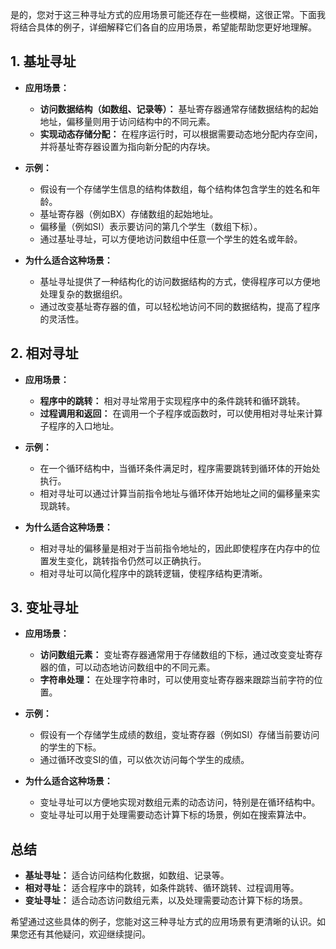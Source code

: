 是的，您对于这三种寻址方式的应用场景可能还存在一些模糊，这很正常。下面我将结合具体的例子，详细解释它们各自的应用场景，希望能帮助您更好地理解。

## 1. 基址寻址

- **应用场景：**
    
    - **访问数据结构（如数组、记录等）：** 基址寄存器通常存储数据结构的起始地址，偏移量则用于访问结构中的不同元素。
    - **实现动态存储分配：** 在程序运行时，可以根据需要动态地分配内存空间，并将基址寄存器设置为指向新分配的内存块。
- **示例：**
    
    - 假设有一个存储学生信息的结构体数组，每个结构体包含学生的姓名和年龄。
    - 基址寄存器（例如BX）存储数组的起始地址。
    - 偏移量（例如SI）表示要访问的第几个学生（数组下标）。
    - 通过基址寻址，可以方便地访问数组中任意一个学生的姓名或年龄。
- **为什么适合这种场景：**
    
    - 基址寻址提供了一种结构化的访问数据结构的方式，使得程序可以方便地处理复杂的数据组织。
    - 通过改变基址寄存器的值，可以轻松地访问不同的数据结构，提高了程序的灵活性。

## 2. 相对寻址

- **应用场景：**
    
    - **程序中的跳转：** 相对寻址常用于实现程序中的条件跳转和循环跳转。
    - **过程调用和返回：** 在调用一个子程序或函数时，可以使用相对寻址来计算子程序的入口地址。
- **示例：**
    
    - 在一个循环结构中，当循环条件满足时，程序需要跳转到循环体的开始处执行。
    - 相对寻址可以通过计算当前指令地址与循环体开始地址之间的偏移量来实现跳转。
- **为什么适合这种场景：**
    
    - 相对寻址的偏移量是相对于当前指令地址的，因此即使程序在内存中的位置发生变化，跳转指令仍然可以正确执行。
    - 相对寻址可以简化程序中的跳转逻辑，使程序结构更清晰。

## 3. 变址寻址

- **应用场景：**
    
    - **访问数组元素：** 变址寄存器通常用于存储数组的下标，通过改变变址寄存器的值，可以动态地访问数组中的不同元素。
    - **字符串处理：** 在处理字符串时，可以使用变址寄存器来跟踪当前字符的位置。
- **示例：**
    
    - 假设有一个存储学生成绩的数组，变址寄存器（例如SI）存储当前要访问的学生的下标。
    - 通过循环改变SI的值，可以依次访问每个学生的成绩。
- **为什么适合这种场景：**
    
    - 变址寻址可以方便地实现对数组元素的动态访问，特别是在循环结构中。
    - 变址寻址可以用于处理需要动态计算下标的场景，例如在搜索算法中。

## 总结

- **基址寻址：** 适合访问结构化数据，如数组、记录等。
- **相对寻址：** 适合程序中的跳转，如条件跳转、循环跳转、过程调用等。
- **变址寻址：** 适合动态访问数组元素，以及处理需要动态计算下标的场景。

希望通过这些具体的例子，您能对这三种寻址方式的应用场景有更清晰的认识。如果您还有其他疑问，欢迎继续提问。